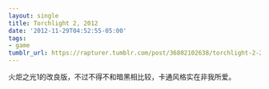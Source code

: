 ```yaml
---
layout: single
title: Torchlight 2, 2012
date: '2012-11-29T04:52:55-05:00'
tags:
- game
tumblr_url: https://rapturer.tumblr.com/post/36802102638/torchlight-2-2012
---
```

火炬之光1的改良版，不过不得不和暗黑相比较，卡通风格实在非我所爱。

